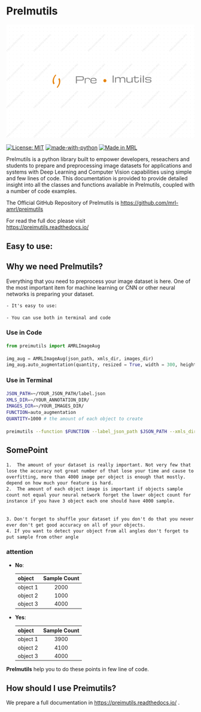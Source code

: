 # PreImutils
![PreImutils](docs/imgs/preimutils.png)

[![License: MIT](https://img.shields.io/badge/License-MIT-yellow.svg)](https://opensource.org/licenses/MIT)
[![made-with-python](https://img.shields.io/badge/Made%20with-Python-1f425f.svg)](https://www.python.org/)
[![Made in MRL](https://img.shields.io/badge/Made%20in-Mechatronic%20Research%20Labratories-red.svg)](https://www.qiau.ac.ir/)

PreImutils is a python library built to empower developers, reseachers and students to prepare and preprocessing image datasets for applications and systems with Deep Learning and Computer Vision capabilities using simple and few lines of code. This documentation is provided to provide detailed insight into all the classes and functions available in PreImutils, coupled with a number of code examples.

The Official GitHub Repository of PreImutils is https://github.com/mrl-amrl/preimutils

For read the full doc please visit   
https://preimutils.readthedocs.io/
## Easy to use:

## Why we need PreImutils?
Everything that you need to preprocess your image dataset is here.
One of the most important item for machine learning or CNN or other neural networks is preparing your dataset.


    - It's easy to use:

    - You can use both in terminal and code
  
### Use in Code

```python
from preimutils import AMRLImageAug

img_aug = AMRLImageAug(json_path, xmls_dir, images_dir)
img_aug.auto_augmentation(quantity, resized = True, width = 300, height = 300)
```
### Use in Terminal

```bash
JSON_PATH=~/YOUR_JSON_PATH/label.json
XMLS_DIR=~/YOUR_ANNOTATION_DIR/
IMAGES_DIR=~/YOUR_IMAGES_DIR/
FUNCTION=auto_augmentation
QUANTITY=1000 # the amount of each object to create

preimutils --function $FUNCTION --label_json_path $JSON_PATH --xmls_dir $XMLS_DIR --images_dir $IMAGES_DIR --quantity $QUANTITY
```

## SomePoint


    1.  The amount of your dataset is really important. Not very few that lose the accuracy not great number of that lose your time and cause to overfitting, more than 4000 image per object is enough that mostly. depend on how much your feature is hard.
    2.  The amount of each object image is important if objects sample count not equal your neural network forget the lower object count for instance if you have 3 object each one should have 4000 sample.


    3. Don't forget to shuffle your dataset if you don't do that you never ever don't get good accuracy on all of your objects.
    4. If you want to detect your object from all angles don't forget to put sample from other angle
   
### attention
  - **No**:


      | object   | Sample Count |
      | -------- | :----------: |
      | object 1 |     2000     |
      | object 2 |     1000     |
      | object 3 |     4000     |
  

  - **Yes**:


      | object   | Sample Count |
      | -------- | :----------: |
      | object 1 |     3900     |
      | object 2 |     4100     |
      | object 3 |     4000     |
  

**PreImutils** help you to do these points in few line of code. 

## How should I use Preimutils?

We prepare a full documentation in https://preimutils.readthedocs.io/ .




